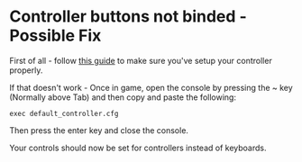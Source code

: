 # Controller buttons not binded - Possible Fix

First of all - follow [this guide](https://forum.plutonium.pw/topic/6977/controller-guide) to make sure you've setup your controller properly.

If that doesn't work - Once in game, open the console by pressing the ~ key (Normally above Tab) and then copy and paste the following:

`exec default_controller.cfg`

Then press the enter key and close the console. 

Your controls should now be set for controllers instead of keyboards.